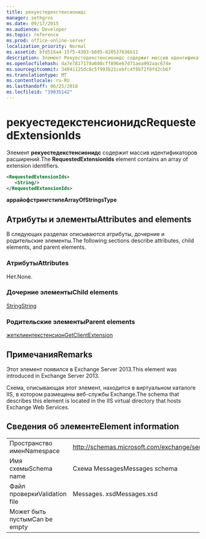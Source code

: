 ```yaml
---
title: рекуестедекстенсионидс
manager: sethgros
ms.date: 09/17/2015
ms.audience: Developer
ms.topic: reference
ms.prod: office-online-server
localization_priority: Normal
ms.assetid: bfd516a4-15f5-4303-b695-820537636b11
description: Элемент Рекуестедекстенсионидс содержит массив идентификаторов расширений.
ms.openlocfilehash: da7e7817179a608cff896e67d71aea992aac674e
ms.sourcegitcommit: 34041125dc8c5f993b21cebfc4f8b72f0fd2cb6f
ms.translationtype: MT
ms.contentlocale: ru-RU
ms.lasthandoff: 06/25/2018
ms.locfileid: "19835142"
---
```

# <a name="requestedextensionids"></a><span data-ttu-id="a0d5f-103">рекуестедекстенсионидс</span><span class="sxs-lookup"><span data-stu-id="a0d5f-103">RequestedExtensionIds</span></span>

<span data-ttu-id="a0d5f-104">Элемент **рекуестедекстенсионидс** содержит массив идентификаторов расширений.</span><span class="sxs-lookup"><span data-stu-id="a0d5f-104">The **RequestedExtensionIds** element contains an array of extension identifiers.</span></span> 
  
```XML
<RequestedExtensionIds>
   <String/>
</RequestedExtensionIds>
```

 <span data-ttu-id="a0d5f-105">**аррайофстрингстипе**</span><span class="sxs-lookup"><span data-stu-id="a0d5f-105">**ArrayOfStringsType**</span></span>
## <a name="attributes-and-elements"></a><span data-ttu-id="a0d5f-106">Атрибуты и элементы</span><span class="sxs-lookup"><span data-stu-id="a0d5f-106">Attributes and elements</span></span>

<span data-ttu-id="a0d5f-107">В следующих разделах описываются атрибуты, дочерние и родительские элементы.</span><span class="sxs-lookup"><span data-stu-id="a0d5f-107">The following sections describe attributes, child elements, and parent elements.</span></span>
  
### <a name="attributes"></a><span data-ttu-id="a0d5f-108">Атрибуты</span><span class="sxs-lookup"><span data-stu-id="a0d5f-108">Attributes</span></span>

<span data-ttu-id="a0d5f-109">Нет.</span><span class="sxs-lookup"><span data-stu-id="a0d5f-109">None.</span></span>
  
### <a name="child-elements"></a><span data-ttu-id="a0d5f-110">Дочерние элементы</span><span class="sxs-lookup"><span data-stu-id="a0d5f-110">Child elements</span></span>

[<span data-ttu-id="a0d5f-111">String</span><span class="sxs-lookup"><span data-stu-id="a0d5f-111">String</span></span>](string.md)
  
### <a name="parent-elements"></a><span data-ttu-id="a0d5f-112">Родительские элементы</span><span class="sxs-lookup"><span data-stu-id="a0d5f-112">Parent elements</span></span>

[<span data-ttu-id="a0d5f-113">жетклиентекстенсион</span><span class="sxs-lookup"><span data-stu-id="a0d5f-113">GetClientExtension</span></span>](getclientextension.md)
  
## <a name="remarks"></a><span data-ttu-id="a0d5f-114">Примечания</span><span class="sxs-lookup"><span data-stu-id="a0d5f-114">Remarks</span></span>

<span data-ttu-id="a0d5f-115">Этот элемент появился в Exchange Server 2013.</span><span class="sxs-lookup"><span data-stu-id="a0d5f-115">This element was introduced in Exchange Server 2013.</span></span>
  
<span data-ttu-id="a0d5f-116">Схема, описывающая этот элемент, находится в виртуальном каталоге IIS, в котором размещены веб-службы Exchange.</span><span class="sxs-lookup"><span data-stu-id="a0d5f-116">The schema that describes this element is located in the IIS virtual directory that hosts Exchange Web Services.</span></span>
  
## <a name="element-information"></a><span data-ttu-id="a0d5f-117">Сведения об элементе</span><span class="sxs-lookup"><span data-stu-id="a0d5f-117">Element information</span></span>

|||
|:-----|:-----|
|<span data-ttu-id="a0d5f-118">Пространство имен</span><span class="sxs-lookup"><span data-stu-id="a0d5f-118">Namespace</span></span>  <br/> |http://schemas.microsoft.com/exchange/services/2006/messages  <br/> |
|<span data-ttu-id="a0d5f-119">Имя схемы</span><span class="sxs-lookup"><span data-stu-id="a0d5f-119">Schema name</span></span>  <br/> |<span data-ttu-id="a0d5f-120">Схема Messages</span><span class="sxs-lookup"><span data-stu-id="a0d5f-120">Messages schema</span></span>  <br/> |
|<span data-ttu-id="a0d5f-121">Файл проверки</span><span class="sxs-lookup"><span data-stu-id="a0d5f-121">Validation file</span></span>  <br/> |<span data-ttu-id="a0d5f-122">Messages. xsd</span><span class="sxs-lookup"><span data-stu-id="a0d5f-122">Messages.xsd</span></span>  <br/> |
|<span data-ttu-id="a0d5f-123">Может быть пустым</span><span class="sxs-lookup"><span data-stu-id="a0d5f-123">Can be empty</span></span>  <br/> ||
   

